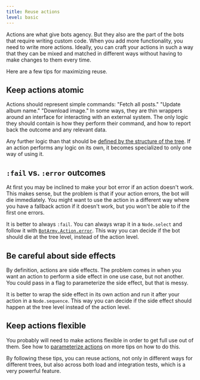 ```yaml
---
title: Reuse actions
level: basic
---
```


Actions are what give bots agency. But they also are the part of the bots that
require writing custom code. When you add more functionality, you need to write more
actions. Ideally, you can craft your actions in such a way that they can be mixed
and matched in different ways without having to make changes to them every time.

Here are a few tips for maximizing reuse.

## Keep actions atomic

Actions should represent simple commands: "Fetch all posts." "Update album name."
"Download image." In some ways, they are thin wrappers around an interface for
interacting with an external system. The only logic they should contain is how they
perform their command, and how to report back the outcome and any relevant data.

Any further logic than that should be [defined by the structure of the tree][logic].
If an action performs any logic on its own, it becomes specialized to only one way of
using it.

## `:fail` vs. `:error` outcomes

At first you may be inclined to make your bot error if an action doesn't work. This
makes sense, but the problem is that if your action errors, the bot will die
immediately. You might want to use the action in a different way where you have a
fallback action if it doesn't work, but you won't be able to if the first one errors.

It is better to always `:fail`. You can always wrap it in a `Node.select` and follow
it with [`BotArmy.Action.error`][error]. This way you can decide if the bot should
die
at the tree level, instead of the action level.

## Be careful about side effects

By definition, actions are side effects. The problem comes in when you want an
action to perform a side effect in one use case, but not another. You could pass in
a flag to parameterize the side effect, but that is messy.

It is better to wrap the side effect in its own action and run it after your action
in a `Node.sequence`. This way you can decide if the side effect should happen at the
tree level instead of the action level.

## Keep actions flexible

You probably will need to make actions flexible in order to get full use out of them.
See how to [parameterize actions][flexible] on more tips on how to do this.

By following these tips, you can reuse actions, not only in different ways for
different trees, but also across both load and integration tests, which is a very
powerful feature.

[logic]: ../conditionally-run-actions/
[error]: https://hexdocs.pm/bot_army/1.0.0/BotArmy.Actions.html#error/2
[flexible]: ../parameterize-actions/
